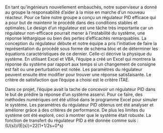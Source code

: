 En tant qu'ingénieurs nouvellement embauchés, notre superviseur a donné au groupe la responsabilité d’aider à la mise en marche d’un nouveau réacteur. Pour ce faire notre groupe a conçu un régulateur PID efficace qui a pour but de maintenir le procédé dans des conditions stables et optimales.  Le design d’un régulateur est une tâche très importante car un régulateur non-efficace pourrait mener à l’instabilité du système, une réponse léthargique ou bien des pertes d’efficacités remarquables.
La conception du régulateur débute et notre équipe a pris l’initiative de faire la représentation du procédé sous forme de schéma bloc et de déterminer les équations caractéristiques de ce dernier. Celle-ci décrive la physique du système. 
En utilisant Excel et VBA, l’équipe a créé un Excel qui montrera la réponse du système par rapport aux temps si un changement de consigne est fait ou une perturbation est notée. Les paramètres du régulateur peuvent ensuite être modifier pour trouver une réponse satisfaisante. Le critère de satisfaction que l’équipe a choisi est le critère ITAE.

Dans ce projet, l’équipe avait la tache de concevoir un régulateur PID dans le but de prédire la réponse d’un système asservi. Pour ce faire, des méthodes numériques ont été utilisé dans le programme Excel pour simuler le système. 
Les paramètres du régulateur PID obtenus ont été analyser et améliorer grâce à des critères de performance. De plus les limites du système ont été exploré, ceci à montrer que le système était robuste. La fonction de transfert du régulateur PID a été donnée comme suis :
(U(s))/(E(s))=22(1+1/2s+0*s)
